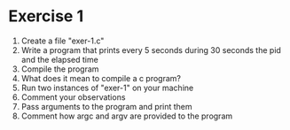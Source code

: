 # Exercise 1

1. Create a file "exer-1.c"
2. Write a program that prints every 5 seconds during 30 seconds the pid and the elapsed time
3. Compile the program
4. What does it mean to compile a c program?
5. Run two instances of "exer-1" on your machine
6. Comment your observations
7. Pass arguments to the program and print them
8. Comment how argc and argv are provided to the program